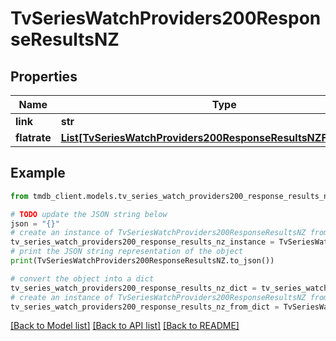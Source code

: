 # TvSeriesWatchProviders200ResponseResultsNZ


## Properties

Name | Type | Description | Notes
------------ | ------------- | ------------- | -------------
**link** | **str** |  | [optional] 
**flatrate** | [**List[TvSeriesWatchProviders200ResponseResultsNZFlatrateInner]**](TvSeriesWatchProviders200ResponseResultsNZFlatrateInner.md) |  | [optional] 

## Example

```python
from tmdb_client.models.tv_series_watch_providers200_response_results_nz import TvSeriesWatchProviders200ResponseResultsNZ

# TODO update the JSON string below
json = "{}"
# create an instance of TvSeriesWatchProviders200ResponseResultsNZ from a JSON string
tv_series_watch_providers200_response_results_nz_instance = TvSeriesWatchProviders200ResponseResultsNZ.from_json(json)
# print the JSON string representation of the object
print(TvSeriesWatchProviders200ResponseResultsNZ.to_json())

# convert the object into a dict
tv_series_watch_providers200_response_results_nz_dict = tv_series_watch_providers200_response_results_nz_instance.to_dict()
# create an instance of TvSeriesWatchProviders200ResponseResultsNZ from a dict
tv_series_watch_providers200_response_results_nz_from_dict = TvSeriesWatchProviders200ResponseResultsNZ.from_dict(tv_series_watch_providers200_response_results_nz_dict)
```
[[Back to Model list]](../README.md#documentation-for-models) [[Back to API list]](../README.md#documentation-for-api-endpoints) [[Back to README]](../README.md)


